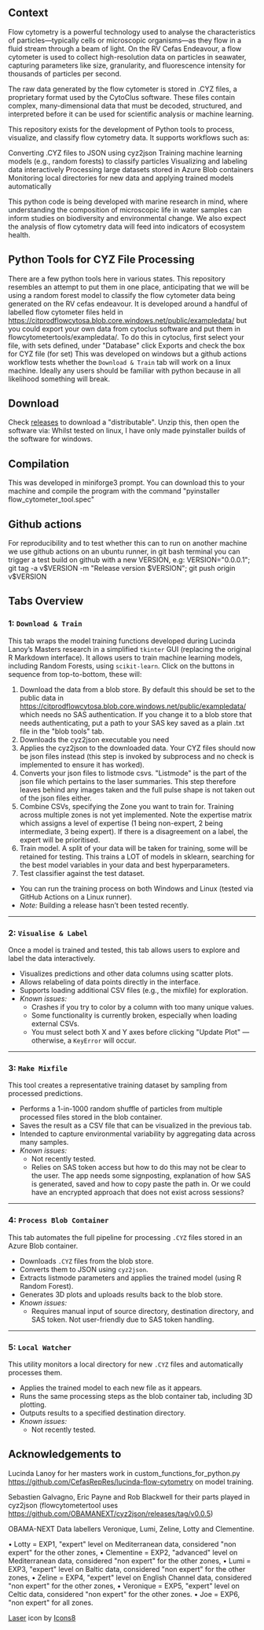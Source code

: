 ## Context

Flow cytometry is a powerful technology used to analyse the characteristics of particles—typically cells or microscopic organisms—as they flow in a fluid stream through a beam of light. On the RV Cefas Endeavour, a flow cytometer is used to collect high-resolution data on particles in seawater, capturing parameters like size, granularity, and fluorescence intensity for thousands of particles per second.

The raw data generated by the flow cytometer is stored in .CYZ files, a proprietary format used by the CytoClus software. These files contain complex, many-dimensional data that must be decoded, structured, and interpreted before it can be used for scientific analysis or machine learning.

This repository exists for the development of Python tools to process, visualize, and classify flow cytometry data. It supports workflows such as:

Converting .CYZ files to JSON using cyz2json
Training machine learning models (e.g., random forests) to classify particles
Visualizing and labeling data interactively
Processing large datasets stored in Azure Blob containers
Monitoring local directories for new data and applying trained models automatically

This python code is being developed with marine research in mind, where understanding the composition of microscopic life in water samples can inform studies on biodiversity and environmental change. We also expect the analysis of flow cytometry data will feed into indicators of ecosystem health.


## Python Tools for CYZ File Processing

There are a few python tools here in various states. This repository resembles an attempt to put them in one place, anticipating that we will be using a random forest model to classify the flow cytometer data being generated on the RV cefas endeavour.
It is developed around a handful of labelled flow cytometer files held in https://citprodflowcytosa.blob.core.windows.net/public/exampledata/ but you could export your own data from cytoclus software and put them in flowcytometertools/exampledata/. To do this in cytoclus, first select your file, with sets defined, under "Database" click Exports and check the box for CYZ file (for set)
This was developed on windows but a github actions workflow tests whether the `Download & Train` tab will work on a linux machine.
Ideally any users should be familiar with python because in all likelihood something will break.


## Download

Check [releases](https://github.com/CefasRepRes/flowcytometertool/releases) to download a "distributable". Unzip this, then open the software via:
Whilst tested on linux, I have only made pyinstaller builds of the software for windows.

## Compilation

This was developed in miniforge3 prompt. You can download this to your machine and compile the program with the command "pyinstaller flow_cytometer_tool.spec"

## Github actions

For reproducibility and to test whether this can to run on another machine we use github actions on an ubuntu runner, in git bash terminal you can trigger a test build on github with a new VERSION, e.g:
VERSION="0.0.0.1"; git tag -a v$VERSION -m "Release version $VERSION"; git push origin v$VERSION




## Tabs Overview

### 1: `Download & Train`
This tab wraps the model training functions developed during Lucinda Lanoy’s Masters research in a simplified `tkinter` GUI (replacing the original R Markdown interface). It allows users to train machine learning models, including Random Forests, using `scikit-learn`.
Click on the buttons in sequence from top-to-bottom, these will:
1) Download the data from a blob store. By default this should be set to the public data in https://citprodflowcytosa.blob.core.windows.net/public/exampledata/ which needs no SAS authentication. If you change it to a blob store that needs authenticating, put a path to your SAS key saved as a plain .txt file in the "blob tools" tab.
2) Downloads the cyz2json executable you need
3) Applies the cyz2json to the downloaded data. Your CYZ files should now be json files instead (this step is invoked by subprocess and no check is implemented to ensure it has worked).
4) Converts your json files to listmode csvs. "Listmode" is the part of the json file which pertains to the laser summaries. This step therefore leaves behind any images taken and the full pulse shape is not taken out of the json files either.
5) Combine CSVs, specifying the Zone you want to train for. Training across multiple zones is not yet implemented. Note the expertise matrix which assigns a level of expertise (1 being non-expert, 2 being intermediate, 3 being expert). If there is a disagreement on a label, the expert will be prioritised.
6) Train model. A split of your data will be taken for training, some will be retained for testing. This trains a LOT of models in sklearn, searching for the best model variables in your data and best hyperparameters.
7) Test classifier against the test dataset.
- You can run the training process on both Windows and Linux (tested via GitHub Actions on a Linux runner).
- *Note:* Building a release hasn’t been tested recently.

---

### 2: `Visualise & Label`
Once a model is trained and tested, this tab allows users to explore and label the data interactively.

- Visualizes predictions and other data columns using scatter plots.
- Allows relabeling of data points directly in the interface.
- Supports loading additional CSV files (e.g., the mixfile) for exploration.
- *Known issues:*
  - Crashes if you try to color by a column with too many unique values.
  - Some functionality is currently broken, especially when loading external CSVs.
  - You must select both X and Y axes before clicking "Update Plot" — otherwise, a `KeyError` will occur.
  
---

### 3: `Make Mixfile`
This tool creates a representative training dataset by sampling from processed predictions.

- Performs a 1-in-1000 random shuffle of particles from multiple processed files stored in the blob container.
- Saves the result as a CSV file that can be visualized in the previous tab.
- Intended to capture environmental variability by aggregating data across many samples.
- *Known issues:*
  - Not recently tested.
  - Relies on SAS token access but how to do this may not be clear to the user. The app needs some signposting, explanation of how SAS is generated, saved and how to copy paste the path in. Or we could have an encrypted approach that does not exist across sessions?

---

### 4: `Process Blob Container`
This tab automates the full pipeline for processing `.CYZ` files stored in an Azure Blob container.

- Downloads `.CYZ` files from the blob store.
- Converts them to JSON using `cyz2json`.
- Extracts listmode parameters and applies the trained model (using R Random Forest).
- Generates 3D plots and uploads results back to the blob store.
- *Known issues:*
  - Requires manual input of source directory, destination directory, and SAS token. Not user-friendly due to SAS token handling.

---

### 5: `Local Watcher`
This utility monitors a local directory for new `.CYZ` files and automatically processes them.

- Applies the trained model to each new file as it appears.
- Runs the same processing steps as the blob container tab, including 3D plotting.
- Outputs results to a specified destination directory.
- *Known issues:*
  - Not recently tested.


## Acknowledgements to
Lucinda Lanoy for her masters work in custom_functions_for_python.py https://github.com/CefasRepRes/lucinda-flow-cytometry on model training.

Sebastien Galvagno, Eric Payne and Rob Blackwell for their parts played in cyz2json (flowcytometertool uses https://github.com/OBAMANEXT/cyz2json/releases/tag/v0.0.5)

OBAMA-NEXT Data labellers Veronique, Lumi, Zeline, Lotty and Clementine.

•	Lotty = EXP1, "expert" level on Mediterranean data, considered "non expert" for the other zones,
•	Clementine = EXP2, "advanced" level on Mediterranean data, considered "non expert" for the other zones, 
•	Lumi = EXP3, "expert" level on Baltic data, considered "non expert" for the other zones, 
•	Zeline = EXP4, "expert" level on English Channel data, considered "non expert" for the other zones, 
•	Veronique = EXP5, "expert" level on Celtic data, considered "non expert" for the other zones.
•	Joe = EXP6, "non expert" for all zones.

<a target="_blank" href="https://icons8.com/icon/yRsdMbdfhpk6/laser">Laser</a> icon by <a target="_blank" href="https://icons8.com">Icons8</a>
